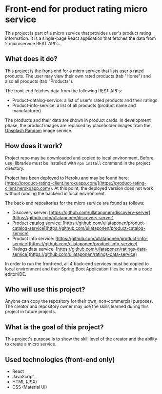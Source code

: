 # Front-end for product rating micro service

This project is part of a micro service that provides user's product rating information. It is a single-page React application that fetches the data from 2 microservice REST API's.

## What does it do?

This project is the front-end for a micro service that lists user's rated products. The user may view their own rated products (tab "Home") and also all products (tab "Products").

The front-end fetches data from the following REST API's:

- Product-catalog-service: a list of user's rated products and their ratings
- Product-info-service: a list of all products (product name and manufacturer)

The products and their data are shown in product cards. In development phase, the product images are replaced by placeholder images from the [Unsplash Random](https://source.unsplash.com/) image service.

## How does it work?

Project repo may be downloaded and copied to local environment. Before use, libraries must be installed with `npm install` command in the project directory.

Project has been deployed to Heroku and may be found here: [https://product-rating-client.herokuapp.com/](https://product-rating-client.herokuapp.com/).
At this point, the deployed version does not work without running the backend in local environment.

The back-end repositories for the micro service are found as follows:

- Discovery server: [https://github.com/ullataponen/discovery-server](https://github.com/ullataponen/discovery-server)
- Product catalog service: [https://github.com/ullataponen/product-catalog-service](https://github.com/ullataponen/product-catalog-service)
- Product info service: [https://github.com/ullataponen/product-info-service](https://github.com/ullataponen/product-info-service)
- Ratings data service: [https://github.com/ullataponen/ratings-data-service](https://github.com/ullataponen/ratings-data-service)

In order to run the front-end, all 4 back-end services must be copied to local environment and their Spring Boot Application files be run in a code editor/IDE.

## Who will use this project?

Anyone can copy the repository for their own, non-commercial purposes. The creator and repository owner may use the skills learned during this project in future projects.

## What is the goal of this project?

This project's purpose is to show the skill level of the creator and the ability to create a micro service.

## Used technologies (front-end only)

- React
- JavaScript
- HTML (JSX)
- CSS (Material UI)
